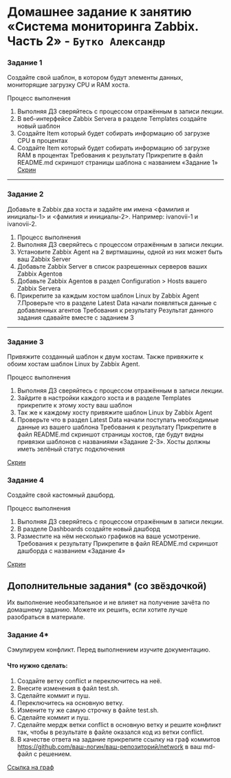 # Домашнее задание к занятию «Система мониторинга Zabbix. Часть 2» - `Бутко Александр`



### Задание 1
Создайте свой шаблон, в котором будут элементы данных, мониторящие загрузку CPU и RAM хоста.

Процесс выполнения
1. Выполняя ДЗ сверяйтесь с процессом отражённым в записи лекции.
2. В веб-интерфейсе Zabbix Servera в разделе Templates создайте новый шаблон
3. Создайте Item который будет собирать информацию об загрузке CPU в процентах
4. Создайте Item который будет собирать информацию об загрузке RAM в процентах
Требования к результату
 Прикрепите в файл README.md скриншот страницы шаблона с названием «Задание 1»
 [Скрин](./img/zabbix1.png)
---

### Задание 2
Добавьте в Zabbix два хоста и задайте им имена <фамилия и инициалы-1> и <фамилия и инициалы-2>. Например: ivanovii-1 и ivanovii-2.

1. Процесс выполнения
2. Выполняя ДЗ сверяйтесь с процессом отражённым в записи лекции.
3. Установите Zabbix Agent на 2 виртмашины, одной из них может быть ваш Zabbix Server
4. Добавьте Zabbix Server в список разрешенных серверов ваших Zabbix Agentов
5. Добавьте Zabbix Agentов в раздел Configuration > Hosts вашего Zabbix Servera
6. Прикрепите за каждым хостом шаблон Linux by Zabbix Agent
7.Проверьте что в разделе Latest Data начали появляться данные с добавленных агентов
Требования к результату
 Результат данного задания сдавайте вместе с заданием 3

---

### Задание 3
Привяжите созданный шаблон к двум хостам. Также привяжите к обоим хостам шаблон Linux by Zabbix Agent.

Процесс выполнения
1. Выполняя ДЗ сверяйтесь с процессом отражённым в записи лекции.
2. Зайдите в настройки каждого хоста и в разделе Templates прикрепите к этому хосту ваш шаблон
3. Так же к каждому хосту привяжите шаблон Linux by Zabbix Agent
4. Проверьте что в раздел Latest Data начали поступать необходимые данные из вашего шаблона
Требования к результату
 Прикрепите в файл README.md скриншот страницы хостов, где будут видны привязки шаблонов с названиями «Задание 2-3». Хосты должны иметь зелёный статус подключения

  [Скрин](./img/zabbix3.png)

### Задание 4
Создайте свой кастомный дашборд.

Процесс выполнения
1. Выполняя ДЗ сверяйтесь с процессом отражённым в записи лекции.
2. В разделе Dashboards создайте новый дашборд
3. Разместите на нём несколько графиков на ваше усмотрение.
Требования к результату
 Прикрепите в файл README.md скриншот дашборда с названием «Задание 4»

[Скрин](./img/zabbix4.png)

## Дополнительные задания* (со звёздочкой)
 Их выполнение необязательное и не влияет на получение зачёта по домашнему заданию. Можете их решить, если хотите лучше разобраться в материале.

### Задание 4*
 Сэмулируем конфликт. Перед выполнением изучите документацию.

#### Что нужно сделать:

1. Создайте ветку conflict и переключитесь на неё.
2. Внесите изменения в файл test.sh.
2. Сделайте коммит и пуш.
3. Переключитесь на основную ветку.
4. Измените ту же самую строчку в файле test.sh.
5. Сделайте коммит и пуш.
6. Сделайте мердж ветки conflict в основную ветку и решите конфликт так, чтобы в результате в файле оказался код из ветки conflict.
7. В качестве ответа на задание прикрепите ссылку на граф коммитов https://github.com/ваш-логин/ваш-репозиторий/network в ваш md-файл с решением.

[Ссылка на граф](https://github.com/groover2000/8-01hw/network)